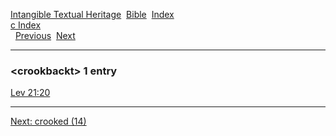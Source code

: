 [Intangible Textual Heritage](../../index)  [Bible](../index) 
[Index](index)   
[c Index](_c_)  
  [Previous](c02711)  [Next](c02713) 

------------------------------------------------------------------------

### &lt;crookbackt&gt; 1 entry

[Lev 21:20](../kjv/lev021.htm#020)  

------------------------------------------------------------------------

[Next: crooked (14)](c02713)
